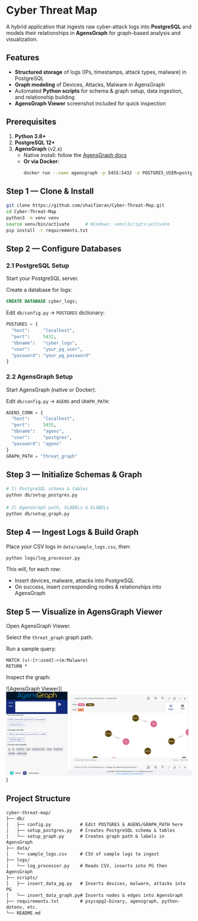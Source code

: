 # Cyber Threat Map

A hybrid application that ingests raw cyber-attack logs into **PostgreSQL** and models their relationships in **AgensGraph** for graph-based analysis and visualization.

## Features

- **Structured storage** of logs (IPs, timestamps, attack types, malware) in PostgreSQL  
- **Graph modeling** of Devices, Attacks, Malware in AgensGraph  
- Automated **Python scripts** for schema & graph setup, data ingestion, and relationship building  
- **AgensGraph Viewer** screenshot included for quick inspection  

## Prerequisites

1. **Python 3.8+**  
2. **PostgreSQL 12+**  
3. **AgensGraph** (v2.x)  
   - Native install: follow the [AgensGraph docs](https://github.com/skaiworldwide-oss/agensgraph)  
   - **Or via Docker**:
     ```bash
     docker run --name agensgraph -p 5455:5432 -e POSTGRES_USER=postgres -e POSTGRES_PASSWORD=agens -e POSTGRES_DB=agens -d skaiworldwide/agensgraph
     ```

## Step 1 — Clone & Install

```bash
git clone https://github.com/shaifimran/Cyber-Threat-Map.git
cd Cyber-Threat-Map
python3 -m venv venv
source venv/bin/activate      # Windows: venv\Scripts\activate
pip install -r requirements.txt
```

## Step 2 — Configure Databases

### 2.1 PostgreSQL Setup

Start your PostgreSQL server.

Create a database for logs:

```sql
CREATE DATABASE cyber_logs;
```

Edit `db/config.py` → `POSTGRES` dictionary:

```python
POSTGRES = {
  "host":     "localhost",
  "port":     5432,
  "dbname":   "cyber_logs",
  "user":     "your_pg_user",
  "password": "your_pg_password"
}
```

### 2.2 AgensGraph Setup

Start AgensGraph (native or Docker).

Edit `db/config.py` → `AGENS` and `GRAPH_PATH`:

```python
AGENS_CONN = {
  "host":     "localhost",
  "port":     5455,
  "dbname":   "agens",
  "user":     "postgres",
  "password": "agens"
}
GRAPH_PATH = "threat_graph"
```

## Step 3 — Initialize Schemas & Graph

```bash
# 1) PostgreSQL schema & tables
python db/setup_postgres.py

# 2) AgensGraph path, VLABELs & ELABELs
python db/setup_graph.py
```

## Step 4 — Ingest Logs & Build Graph

Place your CSV logs in `data/sample_logs.csv`, then:

```bash
python logs/log_processor.py
```

This will, for each row:

- Insert devices, malware, attacks into PostgreSQL
- On success, insert corresponding nodes & relationships into AgensGraph

## Step 5 — Visualize in AgensGraph Viewer

Open AgensGraph Viewer.

Select the `threat_graph` graph path.

Run a sample query:

```cypher
MATCH (v)-[r:used]->(m:Malware)
RETURN *
```

Inspect the graph:

![AgensGraph Viewer](![alt text](image.png))

## Project Structure

```plain
cyber-threat-map/
├── db/
│   ├── config.py           # Edit POSTGRES & AGENS/GRAPH_PATH here
│   ├── setup_postgres.py   # Creates PostgreSQL schema & tables
│   └── setup_graph.py      # Creates graph path & labels in AgensGraph
├── data/
│   └── sample_logs.csv     # CSV of sample logs to ingest
├── logs/
│   └── log_processor.py    # Reads CSV, inserts into PG then AgensGraph
├── scripts/
│   ├── insert_data_pg.py   # Inserts devices, malware, attacks into PG
│   └── insert_data_graph.py# Inserts nodes & edges into AgensGraph
├── requirements.txt        # psycopg2-binary, agensgraph, python-dotenv, etc.
└── README.md
```
